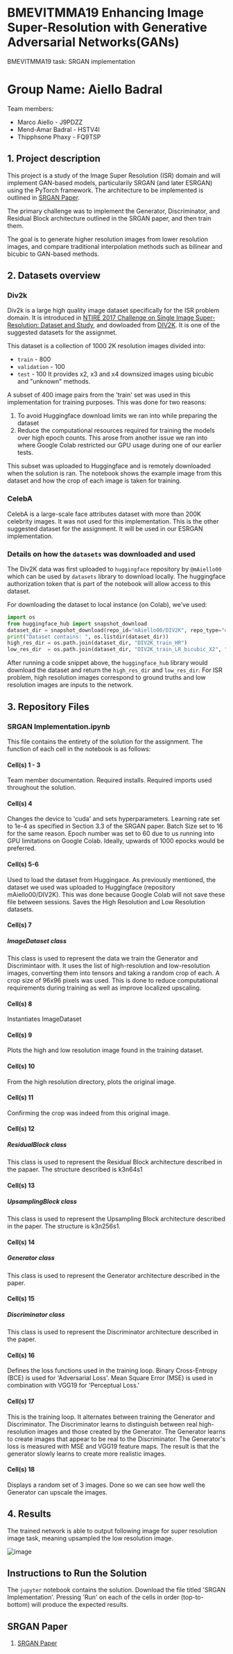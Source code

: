 # BMEVITMMA19 Enhancing Image Super-Resolution with Generative Adversarial Networks(GANs)
BMEVITMMA19 task: SRGAN implementation

# Group Name: Aiello Badral

Team members:
- Marco Aiello     - J9PDZZ
- Mend-Amar Badral - HSTV4I
- Thipphsone Phaxy - FQ9TSP

## 1. Project description
This project is a study of the Image Super Resolution (ISR) domain and will implement GAN-based models, particularily SRGAN (and later ESRGAN) using the PyTorch framework. The architecture to be implemented is outlined in [SRGAN Paper](https://openaccess.thecvf.com/content_cvpr_2017/papers/Ledig_Photo-Realistic_Single_Image_CVPR_2017_paper.pdf). 

The primary challenge was to implement the Generator, Discriminator, and Residual Block architecture outlined in the SRGAN paper, and then train them.

The goal is to generate higher resolution images from lower resolution images, and compare traditional interpolation methods such as bilinear and bicubic to GAN-based methods.

## 2. Datasets overview
### Div2k
Div2k is a large high quality image dataset specifically for the ISR problem domain. It is introduced in [NTIRE 2017 Challenge on Single Image Super-Resolution: Dataset and Study](https://openaccess.thecvf.com/content_cvpr_2017_workshops/w12/papers/Agustsson_NTIRE_2017_Challenge_CVPR_2017_paper.pdf), and dowloaded from [DIV2K](https://data.vision.ee.ethz.ch/cvl/DIV2K/). It is one of the suggested datasets for the assignmet. 

This dataset is a collection of 1000 2K resolution images divided into:
- `train` - 800
- `validation` - 100
- `test` - 100
It provides x2, x3 and x4 downsized images using bicubic and "unknown" methods.

A subset of 400 image pairs from the 'train' set was used in this implementation for training purposes. This was done for two reasons:
1. To avoid Huggingface download limits we ran into while preparing the dataset
2. Reduce the computational resources required for training the models over high epoch counts. This arose from another issue we ran into where Google Colab restricted our GPU usage during one of our earlier tests.

This subset was uploaded to Huggingface and is remotely downloaded when the solution is ran. The notebook shows the example image from this dataset and how the crop of each image is taken for training.

### CelebA
CelebA is a large-scale face attributes dataset with more than 200K celebrity images. It was not used for this implementation. This is the other suggested dataset for the assignment. It will be used in our ESRGAN implementation.

### Details on how the `datasets` was downloaded and used
The Div2K data was first uploaded to `huggingface` repository by `@mAiello00` which can be used by `datasets` library to download locally. The huggingface authorization token that is part of the notebook will allow access to this dataset. 

For downloading the dataset to local instance (on Colab), we've used:
```python
import os
from huggingface_hub import snapshot_download
dataset_dir = snapshot_download(repo_id="mAiello00/DIV2K", repo_type="dataset")
print("Dataset contains: ", os.listdir(dataset_dir))
high_res_dir = os.path.join(dataset_dir, "DIV2K_train_HR")
low_res_dir  = os.path.join(dataset_dir, "DIV2K_train_LR_bicubic_X2", "DIV2K_train_LR_bicubic", "X2") # Downscaled 2 times images
```
After running a code snippet above, the `huggingface_hub` library would download the dataset and return the `high_res_dir` and `low_res_dir`. For ISR problem, high resolution images correspond to ground truths and low resolution images are inputs to the network.

## 3. Repository Files

### SRGAN Implementation.ipynb
This file contains the entirety of the solution for the assignment. The function of each cell in the notebook is as follows:

#### Cell(s) 1 - 3
Team member documentation. Required installs. Required imports used throughout the solution.

#### Cell(s) 4
Changes the device to 'cuda' and sets hyperparameters.
Learning rate set to 1e-4 as specified in Section 3.3 of the SRGAN paper.
Batch Size set to 16 for the same reason.
Epoch number was set to 60 due to us running into GPU limitations on Google Colab. Ideally, upwards of 1000 epocks would be preferred.

#### Cell(s) 5-6
Used to load the dataset from Huggingace. As previously mentioned, the dataset we used was uploaded to Huggingface (repository mAiello00/DIV2K). This was done because Google Colab will not save these file between sessions. Saves the High Resolution and Low Resolution datasets.

#### Cell(s) 7
##### ImageDataset class
This class is used to represent the data we train the Generator and Discrimintaor with. It uses the list of high-resolution and low-resolution images, converting them into tensors and taking a random crop of each. A crop size of 96x96 pixels was used. This is done to reduce computational requirements during training as well as improve localized upscaling.

#### Cell(s) 8
Instantiates ImageDataset 

#### Cell(s) 9
Plots the high and low resolution image found in the training dataset.

#### Cell(s) 10
From the high resolution directory, plots the original image.

#### Cell(s) 11
Confirming the crop was indeed from this original image. 

#### Cell(s) 12
##### ResidualBlock class
This class is used to represent the Residual Block architecture described in the papaer. The structure described is k3n64s1

#### Cell(s) 13
##### UpsamplingBlock class
This class is used to represent the Upsampling Block architecture described in the paper. The structure is k3n256s1.

#### Cell(s) 14
##### Generator class
This class is used to represent the Generator architecture described in the paper.

#### Cell(s) 15
##### Discriminator class
This class is used to represent the Discriminator architecture described in the paper.

#### Cell(s) 16
Defines the loss functions used in the training loop. Binary Cross-Entropy (BCE) is used for 'Adversarial Loss'. Mean Square Error (MSE) is used in combination with VGG19 for 'Perceptual Loss.'

#### Cell(s) 17
This is the training loop. It alternates between training the Generator and Discriminator. The Discriminator learns to distinguish between real high-resolution images and those created by the Generator. The Generator learns to create images that appear to be real to the Discriminator. The Generator's loss is measured with MSE and VGG19 feature maps. The result is that the generator slowly learns to create more realistic images.

#### Cell(s) 18
Displays a random set of 3 images. Done so we can see how well the Generator can upscale the images.

## 4. Results

The trained network is able to output following image for super resolution image task, meaning upsampled the low resolution image.

![image](srgan_output.png)


## Instructions to Run the Solution
The `jupyter` notebook contains the solution. Download the file titled 'SRGAN Implementation'. Pressing 'Run' on each of the cells in order (top-to-bottom) will produce the expected results.

## SRGAN Paper

1. [SRGAN Paper](https://openaccess.thecvf.com/content_cvpr_2017/papers/Ledig_Photo-Realistic_Single_Image_CVPR_2017_paper.pdf)
